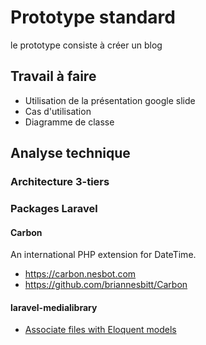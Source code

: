 # Prototype standard

le prototype consiste à créer un blog

## Travail à faire 

- Utilisation de la présentation google slide 
- Cas d'utilisation
- Diagramme de classe

## Analyse technique

### Architecture 3-tiers

### Packages Laravel
#### Carbon
An international PHP extension for DateTime. 
- https://carbon.nesbot.com
- https://github.com/briannesbitt/Carbon

#### laravel-medialibrary
- [Associate files with Eloquent models](https://github.com/spatie/laravel-medialibrary)
